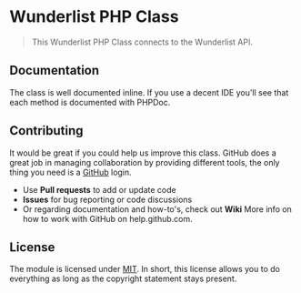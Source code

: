# Wunderlist PHP Class

> This Wunderlist PHP Class connects to the Wunderlist API.

## Documentation

The class is well documented inline. If you use a decent IDE you'll see that each method is documented with PHPDoc.

## Contributing

It would be great if you could help us improve this class. GitHub does a great job in managing collaboration by providing different tools, the only thing you need is a [GitHub](http://github.com) login.

* Use **Pull requests** to add or update code
* **Issues** for bug reporting or code discussions
* Or regarding documentation and how-to's, check out **Wiki**
More info on how to work with GitHub on help.github.com.

## License

The module is licensed under [MIT](./LICENSE.md). In short, this license allows you to do everything as long as the copyright statement stays present.